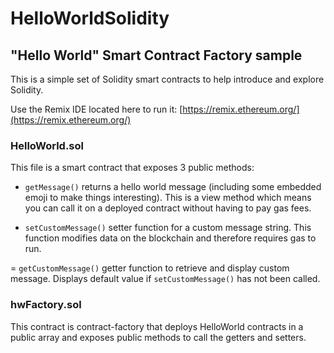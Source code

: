 # HelloWorldSolidity

## "Hello World" Smart Contract Factory sample

This is a simple set of Solidity smart contracts to help introduce and explore Solidity. 

Use the Remix IDE located here to run it:
 [https://remix.ethereum.org/](https://remix.ethereum.org/)

### HelloWorld.sol
This file is a smart contract that exposes 3 public methods:

- `getMessage()` returns a hello world message (including some embedded emoji to make things interesting). This is a view method which means you can call it on a deployed contract without having to pay gas fees.

- `setCustomMessage()` setter function for a custom message string. This function modifies data on the blockchain and therefore requires gas to run.

= `getCustomMessage()` getter function to retrieve and display custom message. Displays default value if `setCustomMessage()` has not been called.

### hwFactory.sol
This contract is contract-factory that deploys HelloWorld contracts in a public array and exposes public methods to call the getters and setters.
